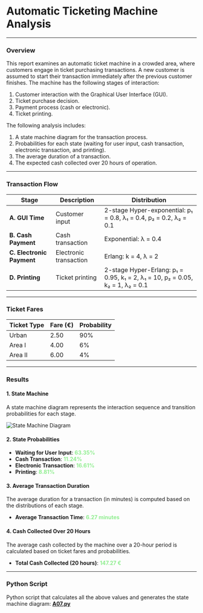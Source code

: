 # Automatic Ticketing Machine Analysis
___

### Overview

This report examines an automatic ticket machine in a crowded area, where customers engage in ticket purchasing transactions. A new customer is assumed to start their transaction immediately after the previous customer finishes. The machine has the following stages of interaction:

1. Customer interaction with the Graphical User Interface (GUI).
2. Ticket purchase decision.
3. Payment process (cash or electronic).
4. Ticket printing.

The following analysis includes:

1. A state machine diagram for the transaction process.
2. Probabilities for each state (waiting for user input, cash transaction, electronic transaction, and printing).
3. The average duration of a transaction.
4. The expected cash collected over 20 hours of operation.

---

### Transaction Flow

| Stage                     | Description            | Distribution                          |
|---------------------------|------------------------|---------------------------------------|
| **A. GUI Time**           | Customer input         | 2-stage Hyper-exponential: p₁ = 0.8, λ₁ = 0.4, p₂ = 0.2, λ₂ = 0.1 |
| **B. Cash Payment**       | Cash transaction       | Exponential: λ = 0.4                  |
| **C. Electronic Payment** | Electronic transaction | Erlang: k = 4, λ = 2                  |
| **D. Printing**           | Ticket printing        | 2-stage Hyper-Erlang: p₁ = 0.95, k₁ = 2, λ₁ = 10, p₂ = 0.05, k₂ = 1, λ₂ = 0.1 |

---

### Ticket Fares

| Ticket Type | Fare (€) | Probability |
|-------------|----------|-------------|
| Urban       | 2.50     | 90%         |
| Area I      | 4.00     | 6%          |
| Area II     | 6.00     | 4%          |

---

### Results

#### 1. State Machine

A state machine diagram represents the interaction sequence and transition probabilities for each stage.

![State Machine Diagram](state_machine_diagram.png)

#### 2. State Probabilities

- **Waiting for User Input**: <span style="color:lightgreen;font-weight:bold">63.35%</span>
- **Cash Transaction**: <span style="color:lightgreen;font-weight:bold">11.24%</span>
- **Electronic Transaction**: <span style="color:lightgreen;font-weight:bold">16.61%</span>
- **Printing**: <span style="color:lightgreen;font-weight:bold">8.81%</span>

#### 3. Average Transaction Duration

The average duration for a transaction (in minutes) is computed based on the distributions of each stage.

- **Average Transaction Time**: <span style="color:lightgreen;font-weight:bold">6.27 minutes</span>

#### 4. Cash Collected Over 20 Hours

The average cash collected by the machine over a 20-hour period is calculated based on ticket fares and probabilities.

- **Total Cash Collected (20 hours)**: <span style="color:lightgreen;font-weight:bold">147.27 €</span>

---

### Python Script

Python script that calculates all the above values and generates the state machine diagram: [**A07.py**](A07.py)
